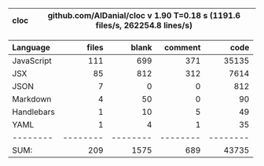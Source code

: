cloc|github.com/AlDanial/cloc v 1.90  T=0.18 s (1191.6 files/s, 262254.8 lines/s)
--- | ---

Language|files|blank|comment|code
:-------|-------:|-------:|-------:|-------:
JavaScript|111|699|371|35135
JSX|85|812|312|7614
JSON|7|0|0|812
Markdown|4|50|0|90
Handlebars|1|10|5|49
YAML|1|4|1|35
--------|--------|--------|--------|--------
SUM:|209|1575|689|43735
